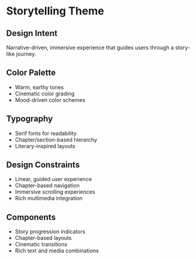 
# Storytelling Theme

## Design Intent
Narrative-driven, immersive experience that guides users through a story-like journey.

## Color Palette
- Warm, earthy tones
- Cinematic color grading
- Mood-driven color schemes

## Typography
- Serif fonts for readability
- Chapter/section-based hierarchy
- Literary-inspired layouts

## Design Constraints
- Linear, guided user experience
- Chapter-based navigation
- Immersive scrolling experiences
- Rich multimedia integration

## Components
- Story progression indicators
- Chapter-based layouts
- Cinematic transitions
- Rich text and media combinations
